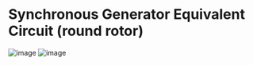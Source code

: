 # Synchronous Generator Equivalent Circuit (round rotor)

![image](https://github.com/barai3022/summit_mdpp/assets/86334661/3e591cb5-2ae3-4d47-8c1c-366ac242f5ef)
![image](https://github.com/barai3022/summit_mdpp/assets/86334661/b787e9e3-3299-42b9-8272-bb7afa189887)

